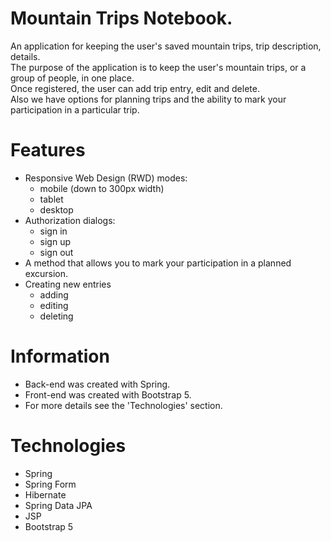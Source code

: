 # Mountain Trips Notebook.

An application for keeping the user's saved mountain trips, trip description, details.<br>
The purpose of the application is to keep the user's mountain trips, or a group of people, in one place.<br> 
Once registered, the user can add trip entry, edit and delete.<br>
Also we have options for planning trips and the ability to mark your participation in a particular trip.

# Features
* Responsive Web Design (RWD) modes:
  * mobile (down to 300px width)
  * tablet
  * desktop
* Authorization dialogs:
  * sign in
  * sign up
  * sign out
* A method that allows you to mark your participation in a planned excursion.
* Creating new entries
  * adding
  * editing
  * deleting

# Information
* Back-end was created with Spring.
* Front-end was created with Bootstrap 5.
* For more details see the 'Technologies' section.
# Technologies
* Spring
* Spring Form
* Hibernate
* Spring Data JPA
* JSP
* Bootstrap 5
